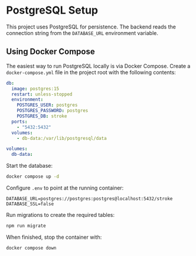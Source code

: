 # PostgreSQL Setup

This project uses PostgreSQL for persistence. The backend reads the connection
string from the `DATABASE_URL` environment variable.

## Using Docker Compose

The easiest way to run PostgreSQL locally is via Docker Compose. Create a
`docker-compose.yml` file in the project root with the following contents:

```yaml
db:
  image: postgres:15
  restart: unless-stopped
  environment:
    POSTGRES_USER: postgres
    POSTGRES_PASSWORD: postgres
    POSTGRES_DB: stroke
  ports:
    - "5432:5432"
  volumes:
    - db-data:/var/lib/postgresql/data

volumes:
  db-data:
```

Start the database:

```sh
docker compose up -d
```

Configure `.env` to point at the running container:

```
DATABASE_URL=postgres://postgres:postgres@localhost:5432/stroke
DATABASE_SSL=false
```

Run migrations to create the required tables:

```sh
npm run migrate
```

When finished, stop the container with:

```sh
docker compose down
```
